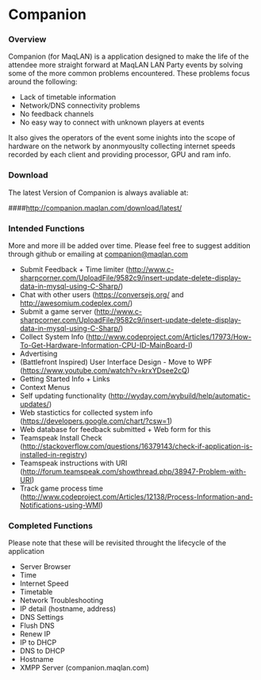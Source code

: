 # Companion
### Overview
Companion (for MaqLAN) is a application designed to make the life of the attendee more straight forward at MaqLAN LAN Party events by solving some of the more common problems encountered. These problems focus around the following:
 - Lack of timetable information
 - Network/DNS connectivity problems
 - No feedback channels
 - No easy way to connect with unknown players at events

It also gives the operators of the event some inights into the scope of hardware on the network by anonmyouslty collecting internet speeds recorded by each client and providing processor, GPU and ram info.

### Download
The latest Version of Companion is always avaliable at:

####http://companion.maqlan.com/download/latest/

### Intended Functions
More and more ill be added over time. Please feel free to suggest addition through github or emailing at companion@maqlan.com

 - Submit Feedback + Time limiter (http://www.c-sharpcorner.com/UploadFile/9582c9/insert-update-delete-display-data-in-mysql-using-C-Sharp/)
 - Chat with other users (https://conversejs.org/ and http://awesomium.codeplex.com/)
 - Submit a game server (http://www.c-sharpcorner.com/UploadFile/9582c9/insert-update-delete-display-data-in-mysql-using-C-Sharp/)
 - Collect System Info (http://www.codeproject.com/Articles/17973/How-To-Get-Hardware-Information-CPU-ID-MainBoard-I)
 - Advertising
 - (Battlefront Inspired) User Interface Design  - Move to WPF (https://www.youtube.com/watch?v=krxYDsee2cQ)
 - Getting Started Info + Links
 - Context Menus
 - Self updating functionality (http://wyday.com/wybuild/help/automatic-updates/)
 - Web stastictics for collected system info (https://developers.google.com/chart/?csw=1)
 - Web database for feedback submitted + Web form for this
 - Teamspeak Install Check (http://stackoverflow.com/questions/16379143/check-if-application-is-installed-in-registry)
 - Teamspeak instructions with URI (http://forum.teamspeak.com/showthread.php/38947-Problem-with-URI)
 - Track game process time (http://www.codeproject.com/Articles/12138/Process-Information-and-Notifications-using-WMI)

### Completed Functions
Please note that these will be revisited throught the lifecycle of the application

 - Server Browser
 - Time
 - Internet Speed
 - Timetable
 - Network Troubleshooting
 - IP detail (hostname, address)
 - DNS Settings
 - Flush DNS
 - Renew IP
 - IP to DHCP
 - DNS to DHCP
 - Hostname
 - XMPP Server (companion.maqlan.com)

